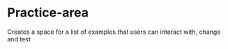 # Practice-area
Creates a space for a list of examples that users can interact with, change and test
